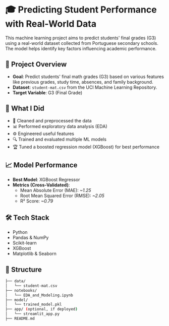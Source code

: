 # 🎓 Predicting Student Performance with Real-World Data

This machine learning project aims to predict students' final grades (G3) using a real-world dataset collected from Portuguese secondary schools. The model helps identify key factors influencing academic performance.

## 📌 Project Overview

- **Goal**: Predict students' final math grades (G3) based on various features like previous grades, study time, absences, and family background.
- **Dataset**: `student-mat.csv` from the UCI Machine Learning Repository.
- **Target Variable**: G3 (Final Grade)

## 🧠 What I Did

- 🧹 Cleaned and preprocessed the data  
- 📊 Performed exploratory data analysis (EDA)  
- ⚙️ Engineered useful features  
- 🔍 Trained and evaluated multiple ML models  
- 🏆 Tuned a boosted regression model (XGBoost) for best performance

## 📈 Model Performance

- **Best Model**: XGBoost Regressor  
- **Metrics (Cross-Validated)**:
  - Mean Absolute Error (MAE): *~1.25*  
  - Root Mean Squared Error (RMSE): *~2.05*  
  - R² Score: *~0.79*

## 🛠️ Tech Stack

- Python  
- Pandas & NumPy  
- Scikit-learn  
- XGBoost  
- Matplotlib & Seaborn

## 📂 Structure

```bash
├── data/
│   └── student-mat.csv
├── notebooks/
│   └── EDA_and_Modeling.ipynb
├── model/
│   └── trained_model.pkl
├── app/ (optional, if deployed)
│   └── streamlit_app.py
├── README.md
